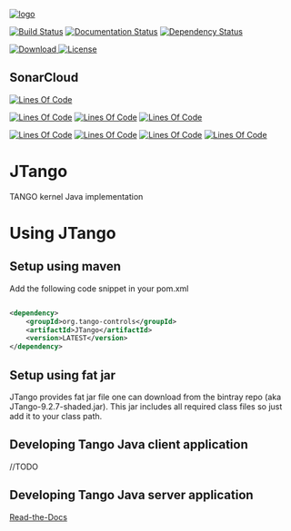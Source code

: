 [![logo](http://www.tango-controls.org/static/tango/img/logo_tangocontrols.png)](http://www.tango-controls.org)



[![Build Status](https://travis-ci.org/tango-controls/JTango.svg?branch=fix-admin-server-test)](https://travis-ci.org/tango-controls/JTango)
[![Documentation Status](https://readthedocs.org/projects/jtango/badge/?version=latest)](http://jtango.readthedocs.io/en/latest/?badge=latest)
[![Dependency Status](https://www.versioneye.com/user/projects/592bf58aa8a056006137f4ba/badge.svg?style=flat-square)](https://www.versioneye.com/user/projects/592bf58aa8a056006137f4ba)

[![Download](https://api.bintray.com/packages/tango-controls/maven/JTango/images/download.svg) ](https://bintray.com/tango-controls/maven/JTango/_latestVersion)
[![License](https://img.shields.io/badge/license-LGPL--3.0-blue.svg)](https://github.com/tango-controls/JTango/blob/master/LICENSE)

## SonarCloud

[![Lines Of Code](https://sonarcloud.io/api/badges/gate?key=org.tango-controls:JTango-root)](https://sonarcloud.io/dashboard?id=org.tango-controls%3AJTango-root)

[![Lines Of Code](https://sonarcloud.io/api/badges/measure?key=org.tango-controls:JTango-root&metric=ncloc)](https://sonarcloud.io/dashboard?id=org.tango-controls%3AJTango-root)
[![Lines Of Code](https://sonarcloud.io/api/badges/measure?key=org.tango-controls:JTango-root&metric=coverage)](https://sonarcloud.io/dashboard?id=org.tango-controls%3AJTango-root)
[![Lines Of Code](https://sonarcloud.io/api/badges/measure?key=org.tango-controls:JTango-root&metric=sqale_debt_ratio)](https://sonarcloud.io/dashboard?id=org.tango-controls%3AJTango-root)

[![Lines Of Code](https://sonarcloud.io/api/badges/measure?key=org.tango-controls:JTango-root&metric=bugs)](https://sonarcloud.io/dashboard?id=org.tango-controls%3AJTango-root)
[![Lines Of Code](https://sonarcloud.io/api/badges/measure?key=org.tango-controls:JTango-root&metric=vulnerabilities)](https://sonarcloud.io/dashboard?id=org.tango-controls%3AJTango-root)
[![Lines Of Code](https://sonarcloud.io/api/badges/measure?key=org.tango-controls:JTango-root&metric=code_smells)](https://sonarcloud.io/dashboard?id=org.tango-controls%3AJTango-root)
[![Lines Of Code](https://sonarcloud.io/api/badges/measure?key=org.tango-controls:JTango-root&metric=duplicated_lines_density)](https://sonarcloud.io/dashboard?id=org.tango-controls%3AJTango-root)

# JTango

TANGO kernel Java implementation

# Using JTango

## Setup using maven

Add the following code snippet in your pom.xml


```xml

<dependency>
    <groupId>org.tango-controls</groupId>
    <artifactId>JTango</artifactId>
    <version>LATEST</version>
</dependency>

```

## Setup using fat jar

JTango provides fat jar file one can download from the bintray repo (aka JTango-9.2.7-shaded.jar). This jar includes all required class files so just add it to your class path.

## Developing Tango Java client application

//TODO

## Developing Tango Java server application

[Read-the-Docs](http://tango-controls.readthedocs.io/en/latest/java-server-guide/index.html)
